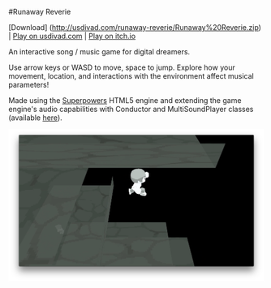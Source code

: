#Runaway Reverie

[Download] (http://usdivad.com/runaway-reverie/Runaway%20Reverie.zip) | [Play on usdivad.com](http://usdivad.com/runaway-reverie) | [Play on itch.io](https://usdivad.itch.io/runaway-reverie) 

An interactive song / music game for digital dreamers.

Use arrow keys or WASD to move, space to jump. Explore how your movement, location, and interactions with the environment affect musical parameters!

Made using the [Superpowers](http://superpowers-html5.com) HTML5 engine and extending the game engine's audio capabilities with Conductor and MultiSoundPlayer classes (available [here](https://github.com/usdivad/superpowers-game/tree/soundAdditions)).

![screenshot of the game](public/screenshot2.png?raw=true "screenshot of the game")
